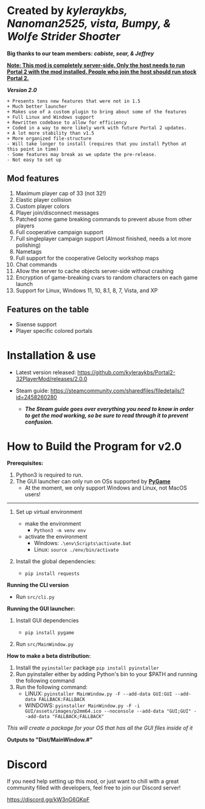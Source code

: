# Created by ***kyleraykbs, Nanoman2525, vista, Bumpy, & Wolƒe Strider Shoσter***
**Big thanks to our team members: ***cabiste, sear, & Jeffrey*****

<u>**Note: This mod is completely server-side. Only the host needs to run Portal 2 with the mod installed. People who join the host should run stock Portal 2.**</u>

***Version 2.0***
```
+ Presents tons new features that were not in 1.5
+ Much better launcher
+ Makes use of a custom plugin to bring about some of the features
+ Full Linux and Windows support
+ Rewritten codebase to allow for efficiency
+ Coded in a way to more likely work with future Portal 2 updates.
+ A lot more stability than v1.5
+ More organized file-structure
- Will take longer to install (requires that you install Python at this point in time)
- Some features may break as we update the pre-release.
- Not easy to set up
```


## Mod features
1. Maximum player cap of 33 (not 32!)
2. Elastic player collision
3. Custom player colors
4. Player join/disconnect messages
5. Patched some game breaking commands to prevent abuse from other players
6. Full cooperative campaign support
7. Full singleplayer campaign support (Almost finished, needs a lot more polishing)
8. Nametags
9. Full support for the cooperative Gelocity workshop maps
10. Chat commands
11. Allow the server to cache objects server-side without crashing
12. Encryption of game-breaking cvars to random characters on each game launch
13. Support for Linux, Windows 11, 10, 8.1, 8, 7, Vista, and XP

## Features on the table
- Sixense support
- Player specific colored portals

# Installation & use

- Latest version released: https://github.com/kyleraykbs/Portal2-32PlayerMod/releases/2.0.0

- Steam guide: https://steamcommunity.com/sharedfiles/filedetails/?id=2458260280
  - ***The Steam guide goes over everything you need to know in order to get the mod working, so be sure to read through it to prevent confusion.***


# How to Build the Program for v2.0
**Prerequisites:**
1. Python3 is required to run.
2. The GUI launcher can only run on OSs supported by **[PyGame](https://www.pygame.org/wiki/about#:~:text=Truly%20portable.%20Supports,Child%20(OLPC)%20computer.)**
	- At the moment, we only support Windows and Linux, not MacOS users!

---

1. Set up virtual environment 
	- make the environment
    	- `Python3 -m venv env`
	- activate the environment
    	- Windows: `.\env\Scripts\activate.bat`
    	- Linux: `source ./env/bin/activate`


2. Install the global dependencies:
	- `pip install requests`


**Running the CLI version**
- Run `src/cli.py` 


**Running the GUI launcher:**

1. Install GUI dependencies 
	- `pip install pygame`


2. Run `src/MainWindow.py`


**How to make a beta distribution:**


1. Install the `pyinstaller` package `pip install pyinstaller`
2. Run pyinstaller either by adding Python's bin to your $PATH and running the following command
3. Run the following command:
	- LINUX:
`pyinstaller MainWindow.py -F --add-data GUI:GUI --add-data FALLBACK:FALLBACK`
	- WINDOWS:
`pyinstaller MainWindow.py -F -i GUI/assets/images/p2mm64.ico --noconsole --add-data "GUI;GUI" --add-data "FALLBACK;FALLBACK"`

*This will create a package for your OS that has all the GUI files inside of it*

**Outputs to "Dist/MainWindow.#"**

# Discord

If you need help setting up this mod, or just want to chill with a great community filled with developers, feel free to join our Discord server!

https://discord.gg/kW3nG6GKpF
